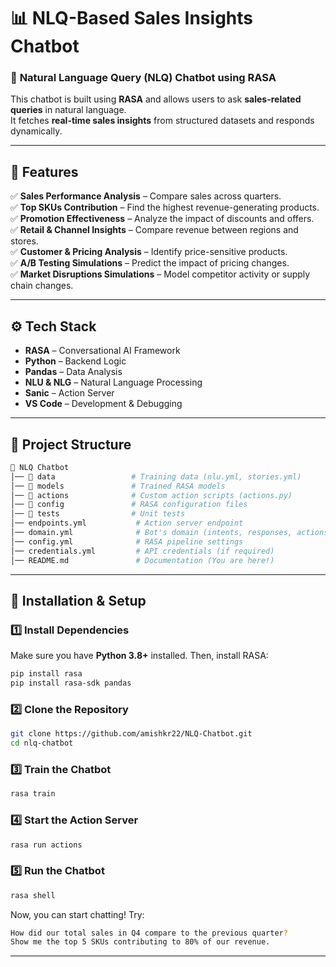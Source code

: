 # 📊 NLQ-Based Sales Insights Chatbot

### 🔹 **Natural Language Query (NLQ) Chatbot using RASA**
This chatbot is built using **RASA** and allows users to ask **sales-related queries** in natural language.  
It fetches **real-time sales insights** from structured datasets and responds dynamically.

---

## 🚀 **Features**
✅ **Sales Performance Analysis** – Compare sales across quarters.  
✅ **Top SKUs Contribution** – Find the highest revenue-generating products.  
✅ **Promotion Effectiveness** – Analyze the impact of discounts and offers.  
✅ **Retail & Channel Insights** – Compare revenue between regions and stores.  
✅ **Customer & Pricing Analysis** – Identify price-sensitive products.  
✅ **A/B Testing Simulations** – Predict the impact of pricing changes.  
✅ **Market Disruptions Simulations** – Model competitor activity or supply chain changes.  

---

## ⚙️ **Tech Stack**
- **RASA** – Conversational AI Framework  
- **Python** – Backend Logic  
- **Pandas** – Data Analysis  
- **NLU & NLG** – Natural Language Processing  
- **Sanic** – Action Server  
- **VS Code** – Development & Debugging  

---

## 📂 **Project Structure**
```bash
📁 NLQ Chatbot
│── 📂 data                 # Training data (nlu.yml, stories.yml)
│── 📂 models               # Trained RASA models
│── 📂 actions              # Custom action scripts (actions.py)
│── 📂 config               # RASA configuration files
│── 📂 tests                # Unit tests
│── endpoints.yml           # Action server endpoint
│── domain.yml              # Bot's domain (intents, responses, actions)
│── config.yml              # RASA pipeline settings
│── credentials.yml         # API credentials (if required)
│── README.md               # Documentation (You are here!)
```

---

## 🔧 **Installation & Setup**
### **1️⃣ Install Dependencies**
Make sure you have **Python 3.8+** installed. Then, install RASA:
```sh
pip install rasa
pip install rasa-sdk pandas
```

### **2️⃣ Clone the Repository**
```sh
git clone https://github.com/amishkr22/NLQ-Chatbot.git
cd nlq-chatbot
```

### **3️⃣ Train the Chatbot**
```sh
rasa train
```

### **4️⃣ Start the Action Server**
```sh
rasa run actions
```

### **5️⃣ Run the Chatbot**
```sh
rasa shell
```

Now, you can start chatting! Try:  
```sh
How did our total sales in Q4 compare to the previous quarter?
Show me the top 5 SKUs contributing to 80% of our revenue.
```

---
